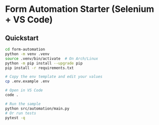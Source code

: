 # Form Automation Starter (Selenium + VS Code)

## Quickstart
```bash
cd form-automation
python -m venv .venv
source .venv/bin/activate  # On Arch/Linux
python -m pip install --upgrade pip
pip install -r requirements.txt

# Copy the env template and edit your values
cp .env.example .env

# Open in VS Code
code .

# Run the sample
python src/automation/main.py
# Or run tests
pytest -q
```
